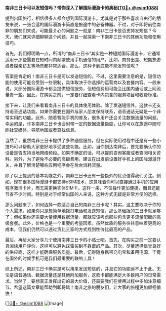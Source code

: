 **南非三日卡可以发短信吗？带你深入了解国际漫游卡的奥秘[[TG💪+ @esim1088](https://t.me/s/esim1088)]**

提到出国旅行，相信很多人都会想到国际漫游卡。尤其是对于那些喜欢自由行的朋友来说，一张合适的国际漫游卡简直是旅途中的必备神器。不过，对于即将前往南非的朋友们来说，可能最关心的问题之一就是：南非三日卡是否支持发短信？今天，我们就来详细聊聊这个问题，并且一起探索一下南非三日卡的其他功能和使用技巧。

首先，我们得明确一点，所谓的“南非三日卡”其实是一种短期国际漫游卡，它通常适用于那些需要在短时间内频繁使用手机通信的用户。比如，商务出差、短期旅游或者探亲访友等场景都非常适合。那么，这种卡到底能不能发短信呢？

答案是肯定的！南非三日卡是可以发送短信的。不过，这里需要注意的是，短信功能的使用可能会受到一些限制，具体取决于你选择的运营商以及套餐内容。一般来说，大部分国际漫游卡都会提供短信服务，但短信费用可能会比国内通话或上网流量贵一些。因此，在购买之前，一定要仔细查看卡内包含的服务项目和收费标准。

接下来，让我们来看看南非三日卡的具体使用体验。除了发送短信外，这款卡还支持语音通话功能。如果你需要在国外与家人朋友保持联系，语音通话无疑是一个非常实用的功能。此外，随着智能手机的普及，很多用户还会关注数据流量的问题。幸运的是，许多南非三日卡也会附带一定的数据流量额度，让你可以在旅途中随时刷社交媒体、导航地图或者查找信息。

当然了，虽然南非三日卡提供了多种通信服务，但在实际使用过程中还是有一些小技巧可以帮助大家更好地享受这些功能。比如，当你到达南非后，首先要确认你的设备是否支持当地网络频段。如果不确定的话，可以提前咨询客服或者查阅相关资料。另外，为了避免不必要的高额费用，建议在出发前设置好手机上的国际漫游开关，并且了解清楚哪些应用程序会在后台消耗流量。

除了以上提到的基本功能之外，南非三日卡还有一些额外的优点值得我们关注。例如，现在很多国际漫游卡都支持eSIM技术，这意味着你可以直接通过手机的应用程序激活卡片，而无需更换实体SIM卡。这样一来，不仅操作更加便捷，而且还能节省不少时间。特别是对于经常出国的人来说，这种方式无疑是非常方便的选择。

那么问题来了，如何选择一款适合自己的南非三日卡呢？其实，这主要取决于你的个人需求。如果你只是想简单地拨打电话和发送短信，那么基础版的三日卡就足够了；但如果你还需要大量使用数据流量，那就应该考虑那些包含更多流量配额的高级套餐。此外，价格也是一个重要的考量因素。虽然优质的服务往往意味着更高的成本，但我们仍然可以通过货比三家的方式找到性价比最高的产品。

最后，再给大家分享几个使用南非三日卡的小贴士吧。首先，在购买之前一定要认真阅读用户评价，这样可以避免踩雷买到不靠谱的产品。其次，尽量选择信誉良好的供应商，这样才能确保服务质量。最后，记得随身携带充电宝和备用电源，毕竟在国外的时候手机可是我们最重要的联络工具！

综上所述，南非三日卡确实是可以用来发送短信的，并且它的功能远不止于此。无论是语音通话、数据流量还是其他附加服务，这款卡都能满足大多数用户的日常需求。当然了，要想真正发挥出它的最大价值，还需要我们在使用过程中多加注意细节。希望这篇文章能帮助到即将踏上南非之旅的朋友们，让大家的旅程更加顺畅愉快！

[[TG💪+ @esim1088](https://t.me/s/esim1088) ![Image](https://i.postimg.cc/4NQfJmqS/Snipaste-2025-05-13-00-14-12.png)]